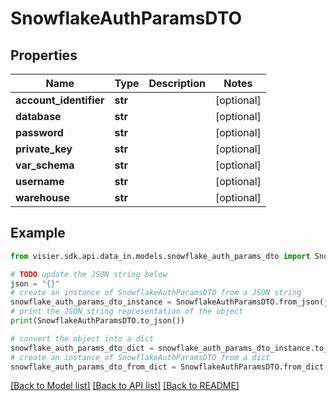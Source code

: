 # SnowflakeAuthParamsDTO


## Properties

Name | Type | Description | Notes
------------ | ------------- | ------------- | -------------
**account_identifier** | **str** |  | [optional] 
**database** | **str** |  | [optional] 
**password** | **str** |  | [optional] 
**private_key** | **str** |  | [optional] 
**var_schema** | **str** |  | [optional] 
**username** | **str** |  | [optional] 
**warehouse** | **str** |  | [optional] 

## Example

```python
from visier.sdk.api.data_in.models.snowflake_auth_params_dto import SnowflakeAuthParamsDTO

# TODO update the JSON string below
json = "{}"
# create an instance of SnowflakeAuthParamsDTO from a JSON string
snowflake_auth_params_dto_instance = SnowflakeAuthParamsDTO.from_json(json)
# print the JSON string representation of the object
print(SnowflakeAuthParamsDTO.to_json())

# convert the object into a dict
snowflake_auth_params_dto_dict = snowflake_auth_params_dto_instance.to_dict()
# create an instance of SnowflakeAuthParamsDTO from a dict
snowflake_auth_params_dto_from_dict = SnowflakeAuthParamsDTO.from_dict(snowflake_auth_params_dto_dict)
```
[[Back to Model list]](../README.md#documentation-for-models) [[Back to API list]](../README.md#documentation-for-api-endpoints) [[Back to README]](../README.md)


